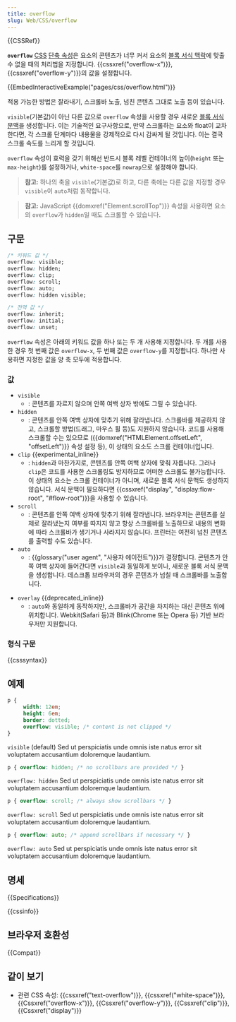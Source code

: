 ```yaml
---
title: overflow
slug: Web/CSS/overflow
---
```

{{CSSRef}}

**`overflow`** [CSS](/ko/docs/Web/CSS) [단축 속성](/ko/docs/Web/CSS/Shorthand_properties)은 요소의 콘텐츠가 너무 커서 요소의 [블록 서식 맥락](/ko/docs/Web/Guide/CSS/Block_formatting_context)에 맞출 수 없을 때의 처리법을 지정합니다. {{cssxref("overflow-x")}}, {{cssxref("overflow-y")}}의 값을 설정합니다.

{{EmbedInteractiveExample("pages/css/overflow.html")}}

적용 가능한 방법은 잘라내기, 스크롤바 노출, 넘친 콘텐츠 그대로 노출 등이 있습니다.

`visible`(기본값)이 아닌 다른 값으로 `overflow` 속성을 사용할 경우 새로운 [블록 서식 문맥](/ko/docs/Web/Guide/CSS/Block_formatting_context)을 생성합니다. 이는 기술적인 요구사항으로, 만약 스크롤하는 요소와 float이 교차한다면, 각 스크롤 단계마다 내용물을 강제적으로 다시 감싸게 될 것입니다. 이는 결국 스크롤 속도를 느리게 할 것입니다.

`overflow` 속성이 효력을 갖기 위해선 반드시 블록 레벨 컨테이너의 높이(`height` 또는 `max-height`)를 설정하거나, `white-space`를 `nowrap`으로 설정해야 합니다.

> **참고:** 하나의 축을 `visible`(기본값)로 하고, 다른 축에는 다른 값을 지정할 경우 `visible`이 `auto`처럼 동작합니다.

> **참고:** JavaScript {{domxref("Element.scrollTop")}} 속성을 사용하면 요소의 `overflow`가 `hidden`일 때도 스크롤할 수 있습니다.

## 구문

```css
/* 키워드 값 */
overflow: visible;
overflow: hidden;
overflow: clip;
overflow: scroll;
overflow: auto;
overflow: hidden visible;

/* 전역 값 */
overflow: inherit;
overflow: initial;
overflow: unset;
```

`overflow` 속성은 아래의 키워드 값을 하나 또는 두 개 사용해 지정합니다. 두 개를 사용한 경우 첫 번째 값은 `overflow-x`, 두 번째 값은 `overflow-y`를 지정합니다. 하나만 사용하면 지정한 값을 양 축 모두에 적용합니다.

### 값

- `visible`
  - : 콘텐츠를 자르지 않으며 안쪽 여백 상자 밖에도 그릴 수 있습니다.
- `hidden`
  - : 콘텐츠를 안쪽 여백 상자에 맞추기 위해 잘라냅니다. 스크롤바를 제공하지 않고, 스크롤할 방법(드래그, 마우스 휠 등)도 지원하지 않습니다. 코드를 사용해 스크롤할 수는 있으므로 ({{domxref("HTMLElement.offsetLeft", "offsetLeft")}} 속성 설정 등), 이 상태의 요소도 스크롤 컨테이너입니다.
- `clip` {{experimental_inline}}
  - : `hidden`과 마찬가지로, 콘텐츠를 안쪽 여백 상자에 맞춰 자릅니다. 그러나 `clip`은 코드를 사용한 스크롤링도 방지하므로 어떠한 스크롤도 불가능합니다. 이 상태의 요소는 스크롤 컨테이너가 아니며, 새로운 블록 서식 문맥도 생성하지 않습니다. 서식 문맥이 필요하다면 {{cssxref("display", "display:flow-root", "#flow-root")}}을 사용할 수 있습니다.
- `scroll`
  - : 콘텐츠를 안쪽 여백 상자에 맞추기 위해 잘라냅니다. 브라우저는 콘텐츠를 실제로 잘라냈는지 여부를 따지지 않고 항상 스크롤바를 노출하므로 내용의 변화에 따라 스크롤바가 생기거나 사라지지 않습니다. 프린터는 여전히 넘친 콘텐츠를 출력할 수도 있습니다.
- `auto`
  - : {{glossary("user agent", "사용자 에이전트")}}가 결정합니다. 콘텐츠가 안쪽 여백 상자에 들어간다면 `visible`과 동일하게 보이나, 새로운 블록 서식 문맥을 생성합니다. 데스크톱 브라우저의 경우 콘텐츠가 넘칠 때 스크롤바를 노출합니다.

<!---->

- `overlay` {{deprecated_inline}}
  - : `auto`와 동일하게 동작하지만, 스크롤바가 공간을 차지하는 대신 콘텐츠 위에 위치합니다. Webkit(Safari 등)과 Blink(Chrome 또는 Opera 등) 기반 브라우저만 지원합니다.

### 형식 구문

{{csssyntax}}

## 예제

```css
p {
     width: 12em;
     height: 6em;
     border: dotted;
     overflow: visible; /* content is not clipped */
}
```

`visible` (default)
Sed ut perspiciatis unde omnis iste natus error sit voluptatem accusantium doloremque laudantium.

```css
p { overflow: hidden; /* no scrollbars are provided */ }
```

`overflow: hidden`
Sed ut perspiciatis unde omnis iste natus error sit voluptatem accusantium doloremque laudantium.

```css
p { overflow: scroll; /* always show scrollbars */ }
```

`overflow: scroll`
Sed ut perspiciatis unde omnis iste natus error sit voluptatem accusantium doloremque laudantium.

```css
p { overflow: auto; /* append scrollbars if necessary */ }
```

`overflow: auto`
Sed ut perspiciatis unde omnis iste natus error sit voluptatem accusantium doloremque laudantium.

## 명세

{{Specifications}}

{{cssinfo}}

## 브라우저 호환성

{{Compat}}

## 같이 보기

- 관련 CSS 속성: {{cssxref("text-overflow")}}, {{cssxref("white-space")}}, {{Cssxref("overflow-x")}}, {{Cssxref("overflow-y")}}, {{Cssxref("clip")}}, {{Cssxref("display")}}

